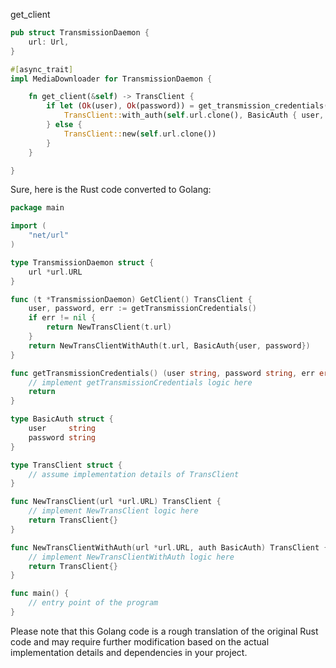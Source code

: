 get_client

```rust
pub struct TransmissionDaemon {
    url: Url,
}

#[async_trait]
impl MediaDownloader for TransmissionDaemon {

    fn get_client(&self) -> TransClient {
        if let (Ok(user), Ok(password)) = get_transmission_credentials() {
            TransClient::with_auth(self.url.clone(), BasicAuth { user, password })
        } else {
            TransClient::new(self.url.clone())
        }
    }

}
```


Sure, here is the Rust code converted to Golang:

```go
package main

import (
	"net/url"
)

type TransmissionDaemon struct {
	url *url.URL
}

func (t *TransmissionDaemon) GetClient() TransClient {
	user, password, err := getTransmissionCredentials()
	if err != nil {
		return NewTransClient(t.url)
	}
	return NewTransClientWithAuth(t.url, BasicAuth{user, password})
}

func getTransmissionCredentials() (user string, password string, err error) {
	// implement getTransmissionCredentials logic here
	return
}

type BasicAuth struct {
	user     string
	password string
}

type TransClient struct {
	// assume implementation details of TransClient
}

func NewTransClient(url *url.URL) TransClient {
	// implement NewTransClient logic here
	return TransClient{}
}

func NewTransClientWithAuth(url *url.URL, auth BasicAuth) TransClient {
	// implement NewTransClientWithAuth logic here
	return TransClient{}
}

func main() {
	// entry point of the program
}
```

Please note that this Golang code is a rough translation of the original Rust code and may require further modification based on the actual implementation details and dependencies in your project.